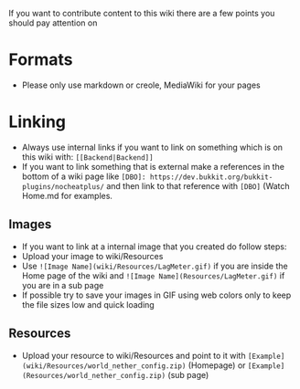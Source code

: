 If you want to contribute content to this wiki there are a few points you should pay attention on

# Formats
 * Please only use markdown or creole, MediaWiki for your pages

# Linking
* Always use internal links if you want to link on something which is on this wiki with: `[[Backend|Backend]]`
* If you want to link something that is external make a references in the bottom of a wiki page like `[DBO]: https://dev.bukkit.org/bukkit-plugins/nocheatplus/` and then link to that reference with `[DBO]` (Watch Home.md for examples.

## Images
* If you want to link at a internal image that you created do follow steps:
 * Upload your image to wiki/Resources
 * Use `![Image Name](wiki/Resources/LagMeter.gif)` if you are inside the Home page of the wiki and `![Image Name](Resources/LagMeter.gif)` if you are in a sub page
 * If possible try to save your images in GIF using web colors only to keep the file sizes low and quick loading

## Resources
 * Upload your resource to wiki/Resources and point to it with `[Example](wiki/Resources/world_nether_config.zip)` (Homepage) or `[Example](Resources/world_nether_config.zip)` (sub page)
